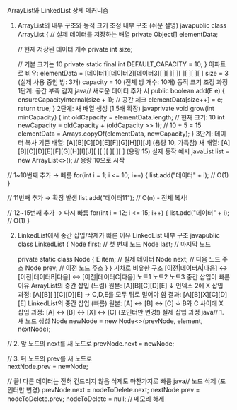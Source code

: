 ArrayList와 LinkedList 상세 메커니즘
1. ArrayList의 내부 구조와 동적 크기 조정
내부 구조 (쉬운 설명)
javapublic class ArrayList<E> {
    // 실제 데이터를 저장하는 배열
    private Object[] elementData;
    
    // 현재 저장된 데이터 개수
    private int size;
    
    // 기본 크기는 10
    private static final int DEFAULT_CAPACITY = 10;
}
아파트로 비유:
elementData = [데이터1][데이터2][데이터3][ ][ ][ ][ ][ ][ ][ ]
size = 3     (실제 사용 중인 방: 3개)
capacity = 10 (전체 방 개수: 10개)
동적 크기 조정 과정
1단계: 공간 부족 감지
java// 새로운 데이터 추가 시
public boolean add(E e) {
    ensureCapacityInternal(size + 1); // 공간 체크
    elementData[size++] = e;
    return true;
}
2단계: 새 배열 생성 (1.5배 확장)
javaprivate void grow(int minCapacity) {
    int oldCapacity = elementData.length;     // 현재 크기: 10
    int newCapacity = oldCapacity + (oldCapacity >> 1); // 10 + 5 = 15
    elementData = Arrays.copyOf(elementData, newCapacity);
}
3단계: 데이터 복사
기존 배열: [A][B][C][D][E][F][G][H][I][J] (용량 10, 가득참)
새 배열:   [A][B][C][D][E][F][G][H][I][J][ ][ ][ ][ ][ ] (용량 15)
실제 동작 예시
javaList<String> list = new ArrayList<>(); // 용량 10으로 시작

// 1~10번째 추가 → 빠름
for(int i = 1; i <= 10; i++) {
    list.add("데이터" + i); // O(1)
}

// 11번째 추가 → 확장 발생
list.add("데이터11"); // O(n) - 전체 복사!

// 12~15번째 추가 → 다시 빠름
for(int i = 12; i <= 15; i++) {
    list.add("데이터" + i); // O(1)
}

2. LinkedList에서 중간 삽입/삭제가 빠른 이유
LinkedList 내부 구조
javapublic class LinkedList<E> {
    Node<E> first; // 첫 번째 노드
    Node<E> last;  // 마지막 노드
    
    private static class Node<E> {
        E item;        // 실제 데이터
        Node<E> next;  // 다음 노드 주소
        Node<E> prev;  // 이전 노드 주소
    }
}
기차로 비유한 구조
[이전|데이터A|다음] ↔ [이전|데이터B|다음] ↔ [이전|데이터C|다음]
      노드1              노드2              노드3
중간 삽입이 빠른 이유
ArrayList의 중간 삽입 (느림)
원본: [A][B][C][D][E]
↓ 인덱스 2에 X 삽입
과정: [A][B][ ][C][D][E] → C,D,E를 모두 뒤로 밀어야 함
결과: [A][B][X][C][D][E]
LinkedList의 중간 삽입 (빠름)
원본: [A] ↔ [B] ↔ [C]
↓ B와 C 사이에 X 삽입
과정: [A] ↔ [B] ↔ [X] ↔ [C]  (포인터만 변경!)
실제 삽입 과정
java// 1. 새 노드 생성
Node<E> newNode = new Node<>(prevNode, element, nextNode);

// 2. 앞 노드의 next를 새 노드로
prevNode.next = newNode;

// 3. 뒤 노드의 prev를 새 노드로  
nextNode.prev = newNode;

// 끝! 다른 데이터는 전혀 건드리지 않음
삭제도 마찬가지로 빠름
java// 노드 삭제 (포인터만 변경)
prevNode.next = nodeToDelete.next;
nextNode.prev = nodeToDelete.prev;
nodeToDelete = null; // 메모리 해제